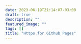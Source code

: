 ```yaml
---
date: 2023-06-19T21:14:07-03:00
draft: true
description: ""
featured_image: ""
tags: []
title: "Https for Github Pages"
---
```



